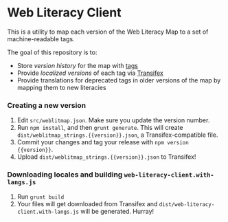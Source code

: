 # Web Literacy Client

This is a utility to map each version of the Web Literacy Map to a set of machine-readable tags.

The goal of this repository is to:

- Store *version history* for the map with [tags](https://github.com/k88hudson/weblit-keys/releases)
- Provide *localized versions* of each tag via [Transifex](https://www.transifex.com/projects/p/webmaker)
- Provide translations for deprecated tags in older versions of the map by mapping them to new literacies

### Creating a new version

1. Edit `src/weblitmap.json`. Make sure you update the version number.
1. Run `npm install`, and then `grunt generate`. This will create `dist/weblitmap_strings.{{version}}.json`, a Transifex-compatible file.
1. Commit your changes and tag your release with `npm version {{version}}`.
1. Upload `dist/weblitmap_strings.{{version}}.json` to Transifex!

### Downloading locales and building `web-literacy-client.with-langs.js`

1. Run `grunt build`
2. Your files will get downloaded from Transifex and `dist/web-literacy-client.with-langs.js` will be generated. Hurray!
